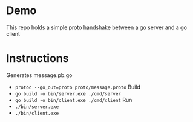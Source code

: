 # Demo
This repo holds a simple proto handshake between a go server and a go client

# Instructions

Generates message.pb.go
- `protoc --go_out=proto proto/message.proto`
Build
- `go build -o bin/server.exe ./cmd/server`
- `go build -o bin/client.exe ./cmd/client`
Run
- `./bin/server.exe`
- `./bin/client.exe`